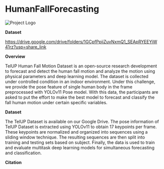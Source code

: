 # HumanFallForecasting

![Project Logo](https://github.com/AndiDemon/HumanFallForecasting/blob/main/Figures/prediction_sequence.jpd)

**Dataset**

https://drive.google.com/drive/folders/1GCpfPpiiZuvNxmQ1_SEApRYEEYiW41rz?usp=share_link

**Overview**

TelUP Human Fall Motion Dataset is an open-source research development to forecast and detect the human fall motion and analyze the motion using physical parameters and deep learning model. The dataset is collected under controlled condition in an indoor environment. Under this challenge, we provide the pose feature of single human body in the frame preprocessed with YOLOv11 Pose model. With this data, the participants are asked to put the effort to make the best model to forecast and classify the fall human motion under certain specific variables.

**Dataset**

The TelUP Dataset is available on our Google Drive. The pose information of TelUP Dataset is extracted using YOLOv11 to obtain 17 keypoints per frame. These keypoints are normalized and organized into sequences using a sliding window technique. The resulting sequences are then split into training and testing sets based on subject. 
Finally, the data is used to train and evaluate multitask deep learning models for simultaneous forecasting and classification. 

**Citation**
